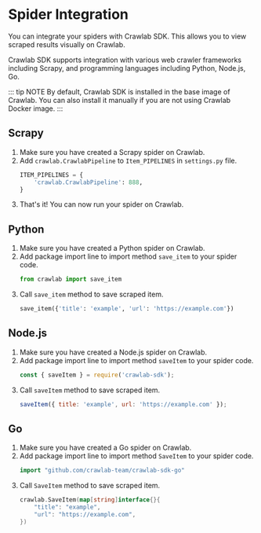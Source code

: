# Spider Integration

You can integrate your spiders with Crawlab SDK. This allows you to view scraped results visually on Crawlab.

Crawlab SDK supports integration with various web crawler frameworks including Scrapy, and programming
languages including Python, Node.js, Go.

::: tip NOTE
By default, Crawlab SDK is installed in the base image of Crawlab. You can also install it manually if you are not using
Crawlab Docker image.
:::

## Scrapy

1. Make sure you have created a Scrapy spider on Crawlab.
2. Add `crawlab.CrawlabPipeline` to `Item_PIPELINES` in `settings.py` file.
   ```python
   ITEM_PIPELINES = {
       'crawlab.CrawlabPipeline': 888,
   }
   ```
3. That's it! You can now run your spider on Crawlab.

## Python

1. Make sure you have created a Python spider on Crawlab.
2. Add package import line to import method `save_item` to your spider code.
   ```python
   from crawlab import save_item
   ```
3. Call `save_item` method to save scraped item.
   ```python
   save_item({'title': 'example', 'url': 'https://example.com'})
   ```

## Node.js

1. Make sure you have created a Node.js spider on Crawlab.
2. Add package import line to import method `saveItem` to your spider code.
   ```javascript
   const { saveItem } = require('crawlab-sdk');
   ```
3. Call `saveItem` method to save scraped item.
   ```javascript
   saveItem({ title: 'example', url: 'https://example.com' });
   ```

## Go

1. Make sure you have created a Go spider on Crawlab.
2. Add package import line to import method `SaveItem` to your spider code.
   ```go
   import "github.com/crawlab-team/crawlab-sdk-go"
   ```
3. Call `SaveItem` method to save scraped item.
   ```go
   crawlab.SaveItem(map[string]interface{}{
       "title": "example",
       "url": "https://example.com",
   })
   ```